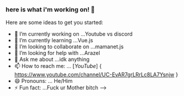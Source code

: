 ### here is what i'm working on! 👋

Here are some ideas to get you started:

- 🔭 I’m currently working on ...Youtube vs discord
- 🌱 I’m currently learning ...Vue.js
- 👯 I’m looking to collaborate on ...mamanet.js
- 🤔 I’m looking for help with ...Arazel
- 💬 Ask me about ...idk anything
- 📫 How to reach me: ... [*YouTube*] { https://www.youtube.com/channel/UC-EvAR7grLRrLc8LA7Ysnjw }
- 😄 Pronouns: ... He/Him
- ⚡ Fun fact: ...Fuck ur Mother bitch
-->
